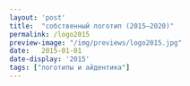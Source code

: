 ```yaml
---
layout: 'post'
title:  "собственный логотип (2015—2020)"
permalink: /logo2015
preview-image: "/img/previews/logo2015.jpg"
date:   2015-01-01
date-display: '2015'
tags: ["логотипы и айдентика"] 
---
```

